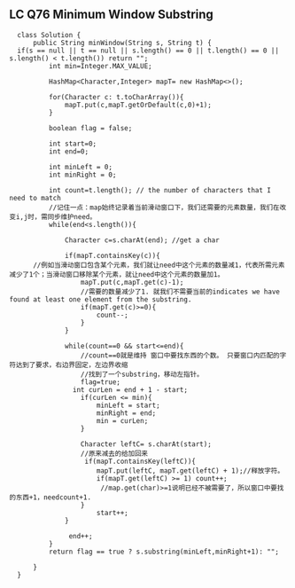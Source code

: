 ## LC Q76  Minimum Window Substring


      class Solution {
          public String minWindow(String s, String t) {
      if(s == null || t == null || s.length() == 0 || t.length() == 0 || s.length() < t.length()) return "";
              int min=Integer.MAX_VALUE;

              HashMap<Character,Integer> mapT= new HashMap<>();

              for(Character c: t.toCharArray()){
                  mapT.put(c,mapT.getOrDefault(c,0)+1);
              }

              boolean flag = false;

              int start=0;
              int end=0;

              int minLeft = 0;
              int minRight = 0;

              int count=t.length(); // the number of characters that I need to match
              //记住一点：map始终记录着当前滑动窗口下，我们还需要的元素数量，我们在改变i,j时，需同步维护need。 
              while(end<s.length()){

                  Character c=s.charAt(end); //get a char

                  if(mapT.containsKey(c)){
          //例如当滑动窗口包含某个元素，我们就让need中这个元素的数量减1，代表所需元素减少了1个；当滑动窗口移除某个元素，就让need中这个元素的数量加1。
                      mapT.put(c,mapT.get(c)-1);
                      //需要的数量减少了1. 就我们不需要当前的indicates we have found at least one element from the substring. 
                      if(mapT.get(c)>=0){
                          count--;
                      }
                  }

                  while(count==0 && start<=end){
                      //count==0就是维持 窗口中要找东西的个数。 只要窗口内匹配的字符达到了要求，右边界固定，左边界收缩
                      //找到了一个substring，移动左指针。
                      flag=true;
                    int curLen = end + 1 - start;
                      if(curLen <= min){
                          minLeft = start;
                          minRight = end;
                          min = curLen;
                      }

                      Character leftC= s.charAt(start);
                      //原来减去的给加回来
                       if(mapT.containsKey(leftC)){
                          mapT.put(leftC, mapT.get(leftC) + 1);//释放字符。
                          if(mapT.get(leftC) >= 1) count++;
                           //map.get(char)>=1说明已经不被需要了，所以窗口中要找的东西+1，needcount+1. 
                      }
                          start++;
                  }

                   end++;
              }
              return flag == true ? s.substring(minLeft,minRight+1): "";

          }
      }
